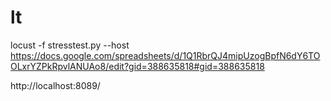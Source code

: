 # lt
locust -f stresstest.py --host https://docs.google.com/spreadsheets/d/1Q1RbrQJ4mipUzogBpfN6dY6TOOLxrYZPkRpvlANUAo8/edit?gid=388635818#gid=388635818

http://localhost:8089/
